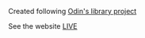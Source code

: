 Created following [Odin's library project](https://www.theodinproject.com/lessons/library)

See the website [LIVE](https://tomodi98.github.io/library/)
